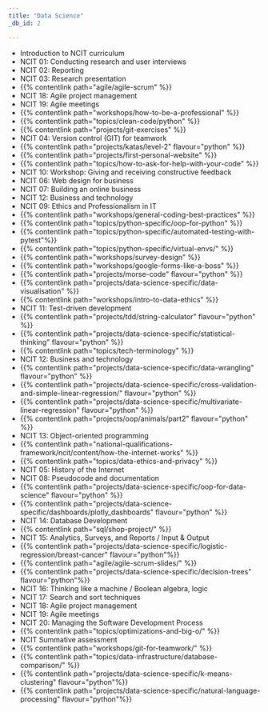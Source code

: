 ```yaml
---
title: "Data Science"
_db_id: 2

---
```


- Introduction to NCIT curriculum
- NCIT 01: Conducting research and user interviews
- NCIT 02: Reporting
- NCIT 03: Research presentation
- {{% contentlink path="agile/agile-scrum" %}}
- NCIT 18: Agile project management
- NCIT 19: Agile meetings
- {{% contentlink path="workshops/how-to-be-a-professional" %}}
- {{% contentlink path="topics/clean-code/python" %}}
- {{% contentlink path="projects/git-exercises" %}}
- NCIT 04: Version control (GIT) for teamwork
- {{% contentlink path="projects/katas/level-2" flavour="python" %}}
- {{% contentlink path="projects/first-personal-website" %}}
- {{% contentlink path="topics/how-to-ask-for-help-with-your-code" %}}
- NCIT 10: Workshop: Giving and receiving constructive feedback
- NCIT 06: Web design for business
- NCIT 07: Building an online business
- NCIT 12: Business and technology
- NCIT 09: Ethics and Professionalism in IT
- {{% contentlink path="workshops/general-coding-best-practices" %}}
- {{% contentlink path="topics/python-specific/oop-for-python" %}}
- {{% contentlink path="topics/python-specific/automated-testing-with-pytest"%}}
- {{% contentlink path="topics/python-specific/virtual-envs/" %}}
- {{% contentlink path="workshops/survey-design" %}}
- {{% contentlink path="workshops/google-forms-like-a-boss" %}}
- {{% contentlink path="projects/morse-code" flavour="python" %}}
- {{% contentlink path="projects/data-science-specific/data-visualisation" %}}
- {{% contentlink path="workshops/intro-to-data-ethics" %}}
- NCIT 11: Test-driven development
- {{% contentlink path="projects/tdd/string-calculator" flavour="python" %}}
- {{% contentlink path="projects/data-science-specific/statistical-thinking" flavour="python" %}}
- {{% contentlink path="topics/tech-terminology" %}}
- NCIT 12: Business and technology
- {{% contentlink path="projects/data-science-specific/data-wrangling" flavour="python" %}}
- {{% contentlink path="projects/data-science-specific/cross-validation-and-simple-linear-regression/" flavour="python" %}}
- {{% contentlink path="projects/data-science-specific/multivariate-linear-regression" flavour="python" %}}
- {{% contentlink path="projects/oop/animals/part2"  flavour="python" %}}
- NCIT 13: Object-oriented programming
- {{% contentlink path="national-qualifications-framework/ncit/content/how-the-internet-works" %}}
- {{% contentlink path="topics/data-ethics-and-privacy" %}}
- NCIT 05: History of the Internet
- NCIT 08: Pseudocode and documentation
- {{% contentlink path="projects/data-science-specific/oop-for-data-science" flavour="python" %}}
- {{% contentlink path="projects/data-science-specific/dashboards/plotly_dashboards" flavour="python" %}}
- NCIT 14: Database Development
- {{% contentlink path="sql/shop-project/" %}}
- NCIT 15: Analytics, Surveys, and Reports / Input & Output
- {{% contentlink path="projects/data-science-specific/logistic-regression/breast-cancer"  flavour="python"%}}
- {{% contentlink path="agile/agile-scrum-slides/" %}}
- {{% contentlink path="projects/data-science-specific/decision-trees" flavour="python"%}}
- NCIT 16: Thinking like a machine / Boolean algebra, logic
- NCIT 17: Search and sort techniques
- NCIT 18: Agile project management
- NCIT 19: Agile meetings
- NCIT 20: Managing the Software Development Process
- {{% contentlink path="topics/optimizations-and-big-o/" %}}
- NCIT Summative assessment
- {{% contentlink path="workshops/git-for-teamwork/" %}}
- {{% contentlink path="topics/data-infrastructure/database-comparison/" %}}
- {{% contentlink path="projects/data-science-specific/k-means-clustering" flavour="python"%}}
- {{% contentlink path="projects/data-science-specific/natural-language-processing" flavour="python"%}}
